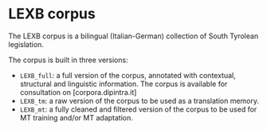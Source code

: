# LEXB corpus

The LEXB corpus is a bilingual (Italian-German) collection of South Tyrolean legislation.

The corpus is built in three versions:
- `LEXB_full`: a full version of the corpus, annotated with contextual, structural and linguistic information. The corpus is available for consultation on [corpora.dipintra.it]
- `LEXB_tm`: a raw version of the corpus to be used as a translation memory.
- `LEXB_mt`: a fully cleaned and filtered version of the corpus to be used for MT training and/or MT adaptation.
